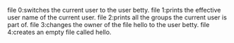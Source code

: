 file 0:switches the current user to the user betty.
file 1:prints the effective user name of the current user.
file 2:prints all the groups the current user is part of.
file 3:changes the owner of the file hello to the user betty.
file 4:creates an empty file called hello.